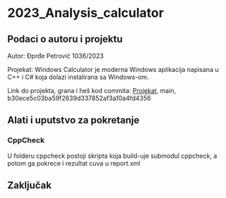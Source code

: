 # 2023_Analysis_calculator

## Podaci o autoru i projektu
Autor: Đprđe Petrović 1036/2023

Projekat: Windows Calculator je moderna Windows aplikacija napisana u C++ i C# koja dolazi instalirana sa Windows-om.

Link do projekta, grana i heš kod commita: [Projekat](https://github.com/microsoft/calculator), main, b30ece5c03ba59f2639d337852af3a10a4fd4356

## Alati i uputstvo za pokretanje

### CppCheck
U folderu cppcheck postoji skripta koja build-uje submodul cppcheck, a potom ga pokrece i rezultat cuva u report.xml

## Zaključak


